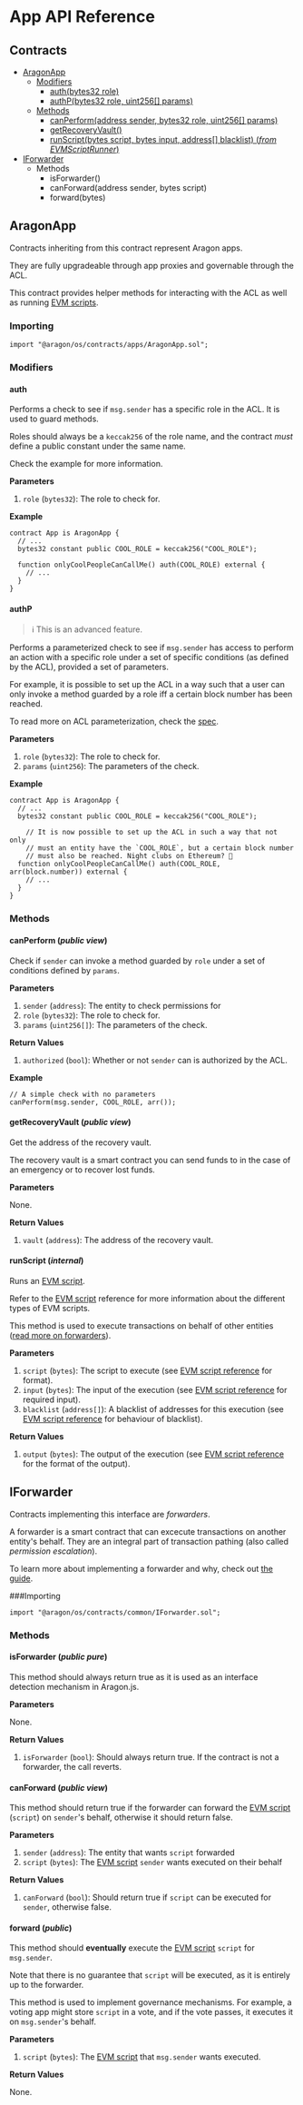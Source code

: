 # App API Reference

## Contracts

- [AragonApp](#aragonapp)
  - [Modifiers](#modifiers)
    - [auth(bytes32 role)](#auth)
    - [authP(bytes32 role, uint256\[\] params)](#authp)
  - [Methods](#methods)
    - [canPerform(address sender, bytes32 role, uint256\[\] params)](#canperform-public-view)
    - [getRecoveryVault()](#getrecoveryvault-public-view)
    - [runScript(bytes script, bytes input, address\[\] blacklist) (*from EVMScriptRunner*)](#runscript-internal)
- [IForwarder](#iforwarder)
  - Methods
    - isForwarder()
    - canForward(address sender, bytes script)
    - forward(bytes)

## AragonApp

Contracts inheriting from this contract represent Aragon apps.

They are fully upgradeable through app proxies and governable through the ACL.

This contract provides helper methods for interacting with the ACL as well as running [EVM scripts](EVM_SCRIPTS.md).

### Importing

```solidity
import "@aragon/os/contracts/apps/AragonApp.sol";
```

### Modifiers

#### auth

Performs a check to see if `msg.sender` has a specific role in the ACL. It is used to guard methods.

Roles should always be a `keccak256` of the role name, and the contract *must* define a public constant under the same name.

Check the example for more information.

**Parameters**

1. `role` (`bytes32`): The role to check for.

**Example**

```solidity
contract App is AragonApp {
  // ...
  bytes32 constant public COOL_ROLE = keccak256("COOL_ROLE");

  function onlyCoolPeopleCanCallMe() auth(COOL_ROLE) external {
    // ...
  }
}
```

#### authP

> ℹ️ This is an advanced feature.

Performs a parameterized check to see if `msg.sender` has access to perform an action with a specific role under a set of specific conditions (as defined by the ACL), provided a set of parameters.

For example, it is possible to set up the ACL in a way such that a user can only invoke a method guarded by a role iff a certain block number has been reached.

To read more on ACL parameterization, check the [spec](aragonOS.md#44-parameter-interpretation).

**Parameters**

1. `role` (`bytes32`): The role to check for.
2. `params` (`uint256`): The parameters of the check.

**Example**

```solidity
contract App is AragonApp {
  // ...
  bytes32 constant public COOL_ROLE = keccak256("COOL_ROLE");

	// It is now possible to set up the ACL in such a way that not only
	// must an entity have the `COOL_ROLE`, but a certain block number
	// must also be reached. Night clubs on Ethereum? 🤔
  function onlyCoolPeopleCanCallMe() auth(COOL_ROLE, arr(block.number)) external {
    // ...
  }
}
```

### Methods

#### canPerform (*public view*)

Check if `sender` can invoke a method guarded by `role` under a set of conditions defined by `params`.

**Parameters**

1. `sender` (`address`): The entity to check permissions for
2. `role` (`bytes32`): The role to check for.
3. `params` (`uint256[]`): The parameters of the check.

**Return Values**

1. `authorized` (`bool`): Whether or not `sender` can is authorized by the ACL.

**Example**

```solidity
// A simple check with no parameters
canPerform(msg.sender, COOL_ROLE, arr());
```

#### getRecoveryVault (*public view*)

Get the address of the recovery vault.

The recovery vault is a smart contract you can send funds to in the case of an emergency or to recover lost funds.

**Parameters**

None.

**Return Values**

1. `vault` (`address`): The address of the recovery vault.

#### runScript (*internal*)

Runs an [EVM script](#).

Refer to the [EVM script](#) reference for more information about the different types of EVM scripts.

This method is used to execute transactions on behalf of other entities ([read more on forwarders](#)).

**Parameters**

1. `script` (`bytes`): The script to execute (see [EVM script reference](EVM_SCRIPTS.md) for format).
2. `input` (`bytes`): The input of the execution (see [EVM script reference](EVM_SCRIPTS.md) for required input).
3. `blacklist` (`address[]`): A blacklist of addresses for this execution (see [EVM script reference](EVM_SCRIPTS.md) for behaviour of blacklist).

**Return Values**

1. `output` (`bytes`): The output of the execution (see [EVM script reference](EVM_SCRIPTS.md) for the format of the output).

## IForwarder

Contracts implementing this interface are *forwarders*.

A forwarder is a smart contract that can excecute transactions on another entity's behalf. They are an integral part of transaction pathing (also called *permission escalation*).

To learn more about implementing a forwarder and why, check out [the guide](FORWARDER.md).

###Importing

```solidity
import "@aragon/os/contracts/common/IForwarder.sol";
```

### Methods

#### isForwarder (*public pure*)

This method should always return true as it is used as an interface detection mechanism in Aragon.js.

**Parameters**

None.

**Return Values**

1. `isForwarder` (`bool`): Should always return true. If the contract is not a forwarder, the call reverts.

#### canForward (*public view*)

This method should return true if the forwarder can forward the [EVM script](EVM_SCRIPTS.md) (`script`) on `sender`'s behalf, otherwise it should return false.

**Parameters**

1. `sender` (`address`): The entity that wants `script` forwarded
2. `script` (`bytes`): The [EVM script](EVM_SCRIPTS.md) `sender` wants executed on their behalf

**Return Values**

1. `canForward` (`bool`): Should return true if `script` can be executed for `sender`, otherwise false.

#### forward (*public*)

This method should **eventually** execute the [EVM script](EVM_SCRIPTS.md) `script` for `msg.sender`.

Note that there is no guarantee that `script` will be executed, as it is entirely up to the forwarder.

This method is used to implement governance mechanisms. For example, a voting app might store `script` in a vote, and if the vote passes, it executes it on `msg.sender`'s behalf.

**Parameters**

1. `script` (`bytes`): The [EVM script](EVM_SCRIPTS.md) that `msg.sender` wants executed.

**Return Values**

None.